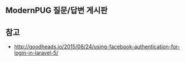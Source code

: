 ## ModernPUG 질문/답변 게시판

## 참고
- http://goodheads.io/2015/08/24/using-facebook-authentication-for-login-in-laravel-5/
